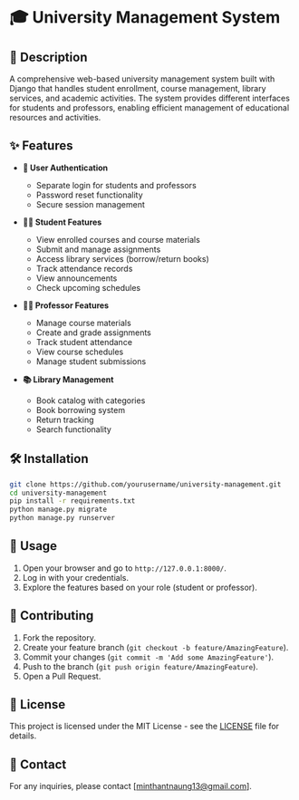 # 🎓 University Management System

## 📖 Description
A comprehensive web-based university management system built with Django that handles student enrollment, course management, library services, and academic activities. The system provides different interfaces for students and professors, enabling efficient management of educational resources and activities.

## ✨ Features
- **🔐 User Authentication**
  - Separate login for students and professors
  - Password reset functionality
  - Secure session management

- **👨‍🎓 Student Features**
  - View enrolled courses and course materials
  - Submit and manage assignments
  - Access library services (borrow/return books)
  - Track attendance records
  - View announcements
  - Check upcoming schedules

- **👨‍🏫 Professor Features**
  - Manage course materials
  - Create and grade assignments
  - Track student attendance
  - View course schedules
  - Manage student submissions

- **📚 Library Management**
  - Book catalog with categories
  - Book borrowing system
  - Return tracking
  - Search functionality

## 🛠️ Installation
```bash
git clone https://github.com/yourusername/university-management.git
cd university-management
pip install -r requirements.txt
python manage.py migrate
python manage.py runserver
```

## 🚀 Usage
1. Open your browser and go to `http://127.0.0.1:8000/`.
2. Log in with your credentials.
3. Explore the features based on your role (student or professor).

## 🤝 Contributing
1. Fork the repository.
2. Create your feature branch (`git checkout -b feature/AmazingFeature`).
3. Commit your changes (`git commit -m 'Add some AmazingFeature'`).
4. Push to the branch (`git push origin feature/AmazingFeature`).
5. Open a Pull Request.

## 📝 License
This project is licensed under the MIT License - see the [LICENSE](LICENSE) file for details.

## 📧 Contact
For any inquiries, please contact [minthantnaung13@gmail.com].